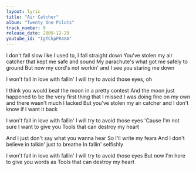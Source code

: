 ```yaml
---
layout: lyric
title: "Air Catcher"
album: "Twenty One Pilots"
track_number: 9
release_date: 2009-12-29
youtube_id: "IgTCkpPR4XA"
---
```


I don't fall slow like I used to, I fall straight down
You've stolen my air catcher that kept me safe and sound
My parachute's what got me safely to ground
But now my cord's not workin' and I see you staring me down

I won't fall in love with fallin'
I will try to avoid those eyes, oh

I think you would beat the moon in a pretty contest
And the moon just happened to be the very first thing that I missed
I was doing fine on my own and there wasn't much I lacked
But you've stolen my air catcher and I don't know if I want it back

I won't fall in love with fallin'
I will try to avoid those eyes
'Cause I'm not sure I want to give you
Tools that can destroy my heart

And I just don't say what you wanna hear
So I'll write my fears
And I don't believe in talkin' just to breathe
In fallin' selfishly

I won't fall in love with fallin'
I will try to avoid those eyes
But now I'm here to give you words as
Tools that can destroy my heart

